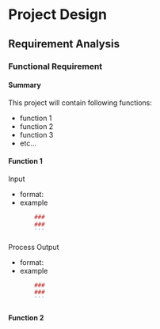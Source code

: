 # Project Design

## Requirement Analysis

### Functional Requirement

#### Summary

This project will contain following functions:
- function 1
- function 2
- function 3
- etc...

#### Function 1

Input 
- format:
- example
	```r
		### 
		### 
		```
	
Process
Output
- format:
- example
	```r
		### 
		### 
		```
#### Function 2
<!--stackedit_data:
eyJoaXN0b3J5IjpbLTYzMTYwMjY2MF19
-->
